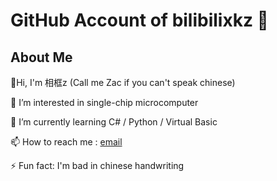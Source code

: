 # GitHub Account of bilibilixkz 👋

## About Me

👋Hi, I'm 相框z (Call me Zac if you can't speak chinese)

👀 I’m interested in single-chip microcomputer

🌱 I’m currently learning C# / Python / Virtual Basic

📫 How to reach me : [email](mailto:bilibili_xkz@qq.com)

⚡ Fun fact: I'm bad in chinese handwriting

<!--
**bilibilixkz/bilibilixkz** is a ✨ _special_ ✨ repository because its `README.md` (this file) appears on your GitHub profile.

Here are some ideas to get you started:

- 🔭 I’m currently working on ...
- 🌱 I’m currently learning ...
- 👯 I’m looking to collaborate on ...
- 🤔 I’m looking for help with ...
- 💬 Ask me about ...
- 📫 How to reach me: ...
- 😄 Pronouns: ...
- ⚡ Fun fact: ...
-->
